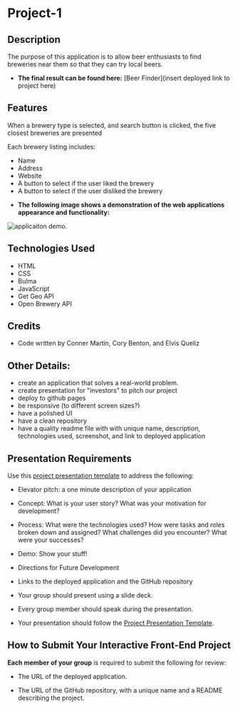 # Project-1

## Description

The purpose of this application is to allow beer enthusiasts to find breweries near them so that they can try local beers.

* **The final result can be found here:** [Beer Finder](insert deployed link to project here)

## Features

When a brewery type is selected, and search button is clicked, the five closest breweries are presented


Each brewery listing includes:
- Name
- Address
- Website
- A button to select if the user liked the brewery
- A button to select if the user disliked the brewery

* **The following image shows a demonstration of the web applications appearance and functionality:**

![applicaiton demo.](./Assets/ScreenshotOfApp.png)


## Technologies Used

* HTML
* CSS
* Bulma
* JavaScript
* Get Geo API
* Open Brewery API

## Credits

* Code written by Conner Martin, Cory Benton, and Elvis Queliz


## Other Details:

- create an application that solves a real-world problem. 
- create presentation for "investors" to pitch our project
- deploy to github pages
- be responsive (to different screen sizes?)
- have a polished UI
- have a clean repository
- have a quality readme file with with unique name, description, technologies used, screenshot, and link to deployed application

## Presentation Requirements

Use this [project presentation template](https://docs.google.com/presentation/d/10QaO9KH8HtUXj__81ve0SZcpO5DbMbqqQr4iPpbwKks/edit?usp=sharing) to address the following: 

* Elevator pitch: a one minute description of your application

* Concept: What is your user story? What was your motivation for development?

* Process: What were the technologies used? How were tasks and roles broken down and assigned? What challenges did you encounter? What were your successes?

* Demo: Show your stuff!

* Directions for Future Development

* Links to the deployed application and the GitHub repository

* Your group should present using a slide deck.

* Every group member should speak during the presentation.

* Your presentation should follow the [Project Presentation Template](https://docs.google.com/presentation/d/10QaO9KH8HtUXj__81ve0SZcpO5DbMbqqQr4iPpbwKks/edit?usp=sharing).


## How to Submit Your Interactive Front-End Project

**Each member of your group** is required to submit the following for review:

* The URL of the deployed application.

* The URL of the GitHub repository, with a unique name and a README describing the project.

